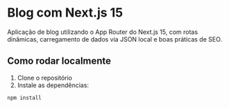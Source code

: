 # Blog com Next.js 15

Aplicação de blog utilizando o App Router do Next.js 15, com rotas dinâmicas, carregamento de dados via JSON local e boas práticas de SEO.

## Como rodar localmente

1. Clone o repositório
2. Instale as dependências:

```bash
npm install
